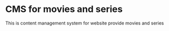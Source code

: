 # CMS for movies and series
This is content management system for website provide movies and series
